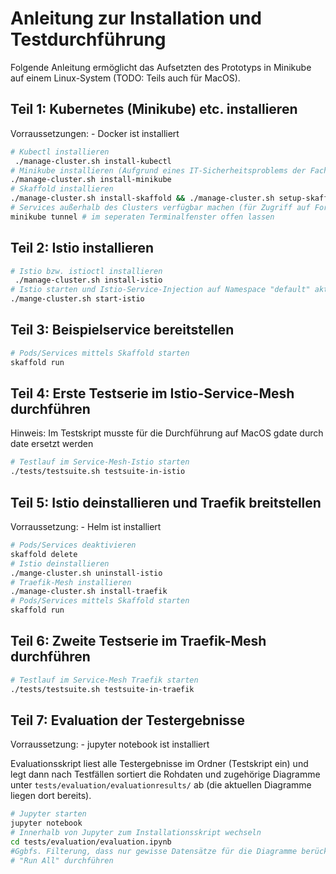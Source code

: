 # Anleitung zur Installation und Testdurchführung
Folgende Anleitung ermöglicht das Aufsetzten des Prototyps in Minikube auf einem Linux-System (TODO: Teils auch für MacOS).

## Teil 1: Kubernetes (Minikube) etc. installieren
Vorraussetzungen:
    - Docker ist installiert

```bash
# Kubectl installieren
 ./manage-cluster.sh install-kubectl
# Minikube installieren (Aufgrund eines IT-Sicherheitsproblems der Fachhochschule kann hier nicht auf eine Mult-Node-Cluster zuzrückgegriffen werden.)
./manage-cluster.sh install-minikube
# Skaffold installieren
./manage-cluster.sh install-skaffold && ./manage-cluster.sh setup-skaffold-for-local
# Services außerhalb des Clusters verfügbar machen (für Zugriff auf Fortio-Testdaten etc.)
minikube tunnel # im seperaten Terminalfenster offen lassen
```

## Teil 2: Istio installieren

```bash
# Istio bzw. istioctl installieren
 ./manage-cluster.sh install-istio
# Istio starten und Istio-Service-Injection auf Namespace "default" aktivieren
./mange-cluster.sh start-istio
```

## Teil 3: Beispielservice bereitstellen
```bash
# Pods/Services mittels Skaffold starten
skaffold run
```

## Teil 4: Erste Testserie im Istio-Service-Mesh durchführen
Hinweis: Im Testskript musste für die Durchführung auf MacOS gdate durch date ersetzt werden
```bash
# Testlauf im Service-Mesh-Istio starten
./tests/testsuite.sh testsuite-in-istio
```

## Teil 5: Istio deinstallieren und Traefik breitstellen
Vorraussetzung:
    - Helm ist installiert
```bash
# Pods/Services deaktivieren
skaffold delete
# Istio deinstallieren
./mange-cluster.sh uninstall-istio
# Traefik-Mesh installieren
./manage-cluster.sh install-traefik
# Pods/Services mittels Skaffold starten
skaffold run
```

## Teil 6: Zweite Testserie im Traefik-Mesh durchführen
```bash
# Testlauf im Service-Mesh Traefik starten
./tests/testsuite.sh testsuite-in-traefik
```

## Teil 7: Evaluation der Testergebnisse
Vorraussetzung:
    - jupyter notebook ist installiert

Evaluationsskript liest alle Testergebnisse im Ordner (Testskript ein) und legt dann nach Testfällen sortiert die Rohdaten und zugehörige Diagramme unter `tests/evaluation/evaluationresults/` ab (die aktuellen Diagramme liegen dort bereits).
```bash
# Jupyter starten
jupyter notebook
# Innerhalb von Jupyter zum Installationsskript wechseln
cd tests/evaluation/evaluation.ipynb
#Ggbfs. Filterung, dass nur gewisse Datensätze für die Diagramme berücksichtigt werden enfernen (errors_relevant und overload_relevant)
# "Run All" durchführen
```
